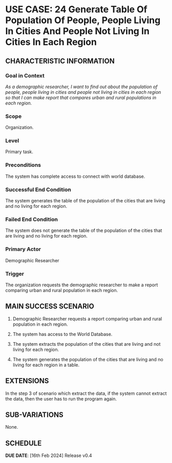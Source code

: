 # USE CASE: 24 Generate Table Of Population Of People, People Living In Cities And People Not Living In Cities In Each Region

## CHARACTERISTIC INFORMATION

### Goal in Context

*As a demographic researcher, I want to find out about the population of people, people living in cities and people not living in cities in each region so that I can make report that compares urban and rural populations in each region.*

### Scope

Organization.

### Level

Primary task.

### Preconditions

The system has complete access to connect with world database.

### Successful End Condition

The system generates the table of the population of the cities that are living and no living for each region.

### Failed End Condition

The system does not generate the table of the population of the cities that are living and no living for each region.

### Primary Actor

Demographic Researcher

### Trigger

The organization requests the demographic researcher to make a report comparing urban and rural population in each region.

## MAIN SUCCESS SCENARIO

1. Demographic Researcher requests a report comparing urban and rural population in each region.

2. The system has access to the World Database.

3. The system extracts the population of the cities that are living and not living for each region.

4. The system generates the population of the cities that are living and no living for each region in a table.

## EXTENSIONS

In the step 3 of scenario which extract the data, if the system cannot extract the data, then the user has to run the program again.

## SUB-VARIATIONS

None.

## SCHEDULE

**DUE DATE**: [16th Feb 2024] Release v0.4 